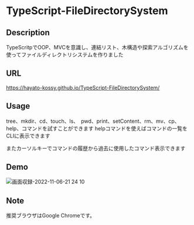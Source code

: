 # TypeScript-FileDirectorySystem
## Description
TypeScritpでOOP、MVCを意識し、連結リスト、木構造や探索アルゴリズムを使ってファイルディレクトリシステムを作りました
## URL
https://hayato-kossy.github.io/TypeScript-FileDirectorySystem/

## Usage
tree、mkdir、cd、touch、ls、　pwd、print、setContent、rm、mv、cp、help、コマンドを試すことができます
helpコマンドを使えばコマンドの一覧をCLIに表示できます

またカーソルキーでコマンドの履歴から過去に使用したコマンド表示できます

## Demo
![画面収録-2022-11-06-21 24 10](https://user-images.githubusercontent.com/91725975/200170800-73ee7862-5be8-468d-9380-ae8aca1494e1.gif)

## Note
推奨ブラウザはGoogle Chromeです。
